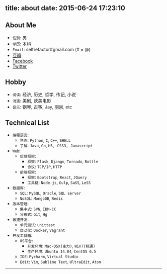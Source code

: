 title: about
date: 2015-06-24 17:23:10
---



## About Me

- `性别`: 男
- `学历`: 本科
- `Email`: selfrefactor#gmail.com  (# = @)
- [豆瓣](http://www.douban.com/people/darkforce/)
- [Facebook](https://www.facebook.com/selfrebuild)
- [Twitter](https://twitter.com/selfrebuild)

## Hobby
- `阅读`: 经济, 历史, 哲学, 传记, 小说
- `消遣`: 美剧, 欧美电影
- `音乐`: 钢琴, 古筝, Jay, 羽泉, etc


## Technical List
- `编程语言`: 
    - `熟练`: `Python`, `C`, `C++`, `SHELL`
    - `了解`: `Java`, `Go`, `H5, CSS3, Javascript`
- `Web`:
    - `后端框架`: 
        - `框架`: `Flask`, `Django`, `Tornado`, `Bottle`
        - `协议`: `TCP/IP`, `HTTP`
    - `前端框架`: 
        - `框架`: `Bootstrap`, `React`, `JQuery`
        - `工具链`: `Node.js`, `Gulp`, `SaSS`, `LeSS`
- `数据库`: 
    - `SQL`: `MySQL`,  `Oracle`, `SQL server`
    - `NoSQL`: `MongoDB`, `Redis`
- `版本管理`: 
    - `集中式`: `SVN`, `IBM-CC`
    - `分布式`: `Git`, `Hg`
- `敏捷开发`: 
    - `单元测试`: `unittest`
    - `自动化`: `Docker`, `Vagrant`
- `开发工具箱`:
    - `OS平台`: 
        - `开发环境`: `Mac-OSX(主力)`, `Win7(精通)`
        - `生产环境`: `Ubuntu 14.04`, `CentOS 6.5`
    - `IDE`: `Pycharm`, `Virtual Studio`
    - `Edit`: `Vim`, `Sublime Text`, `UltraEdit`, `Atom`



---
